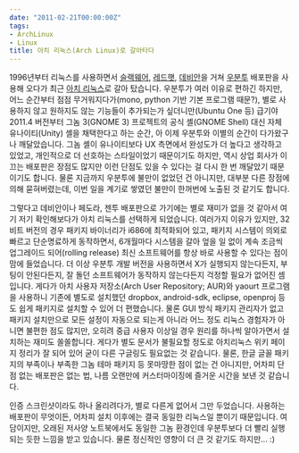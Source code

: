 ```yaml
---
date: "2011-02-21T00:00:00Z"
tags:
- ArchLinux
- Linux
title: 아치 리눅스(Arch Linux)로 갈아타다
---
```


1996년부터 리눅스를 사용하면서 [슬랙웨어](http://slackware.com/), [레드햇](http://www.redhat.com/), [데비안](http://www.debian.org/)을 거쳐 [우분투](http://www.ubuntu.com/) 배포판을 사용해 오다가 최근 [아치 리눅스](http://www.archlinux.org/)로 갈아 탔습니다. 우분투가 여러 이유로 편하긴 하지만, 어느 순간부터 점점 무거워지다가(mono, python 기반 기본 프로그램 때문?), 별로 사용하지 않고 원하지도 않는 기능들이 추가되는가 싶더니만(Ubuntu One 등) 급기야 2011.4 버전부터 그놈 3(GNOME 3) 프로젝트의 공식 셸(GNOME Shell) 대신 자체 유나이티(Unity) 셸을 채택한다고 하는 순간, 아 이제 우분투와 이별의 순간이 다가왔구나 깨달았습니다. 그놈 셸이 유나이티보다 UX 측면에서 완성도가 더 높다고 생각하고 있었고, 개인적으로 더 선호하는 스타일이었기 때문이기도 하지만, 역시 상업 회사가 이끄는 배포판은 장점도 많지만 이런 단점도 있을 수 있다는 걸 다시 한 번 깨달았기 때문이기도 합니다. 물론 지금까지 우분투에 불만이 없었던 건 아니지만, 대부분 다른 장점에 의해 묻혀버렸는데, 이번 일을 계기로 쌓였던 불만이 한꺼번에 노출된 것 같기도 합니다.

그렇다고 데비안이나 페도라, 젠투 배포판으로 가기에는 별로 재미가 없을 것 같아서 여기 저기 확인해보다가 아치 리눅스를 선택하게 되었습니다. 여러가지 이유가 있지만, 32비트 버전의 경우 패키지 바이너리가 i686에 최적화되어 있고, 패키지 시스템이 의외로 빠르고 단순명료하게 동작하면서, 6개월마다 시스템을 갈아 엎을 일 없이 계속 조금씩 업그레이드 되어(rolling release) 최신 소프트웨어를 항상 바로 사용할 수 있다는 점이 맘에 들었습니다. 더 이상 우분투 개발 버전을 사용하면서 X가 실행되지 않는다든지, 부팅이 안된다든지, 잘 돌던 소프트웨어가 동작하지 않는다든지 걱정할 필요가 없어진 셈입니다. 게다가 아치 사용자 저장소(Arch User Repository; AUR)와 yaourt 프로그램을 사용하니 기존에 별도로 설치했던 dropbox, android-sdk, eclipse, openproj 등도 쉽게 패키지로 설치할 수 있어 더 편했습니다. 물론 GUI 방식 패키지 관리자가 없고 패키지 설치만으로 모든 설정이 자동으로 되는게 아니라 어느 정도 리눅스 경험자가 아니면 불편한 점도 많지만, 오히려 중급 사용자 이상일 경우 원리를 하나씩 알아가면서 설치하는 재미도 쏠쏠합니다. 게다가 별도 문서가 불필요할 정도로 아치리눅스 위키 페이지 정리가 잘 되어 있어 굳이 다른 구글링도 필요없는 것 같습니다. 물론, 한글 글꼴 패키지의 부족이나 부족한 그놈 테마 패키지 등 못마땅한 점이 없는 건 아니지만, 어차피 단점 없는 배포판은 없는 법, 나름 오랜만에 커스터마이징에 즐거운 시간을 보낸 것 같습니다.

인증 스크린샷이라도 하나 올리려다가, 별로 다른게 없어서 그만 두었습니다. 사용하는 배포판이 무엇이든, 어차피 설치 이후에는 결국 동일한 리눅스일 뿐이기 때문입니다. 여담이지만, 오래된 저사양 노트북에서도 동일한 그놈 환경인데 우분투보다 더 빨리 실행되는 듯한 느낌을 받고 있습니다. 물론 정신적인 영향이 더 큰 것 같기도 하지만... :)
